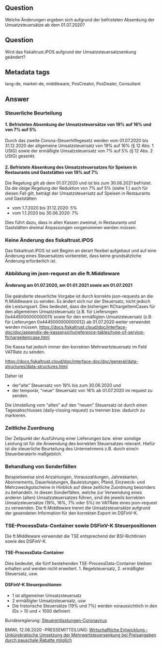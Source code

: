 ## Question
Welche Änderungen ergeben sich aufgrund der befristeten Absenkung der Umsatzsteuersätze ab dem 01.07.2020?

## Question
Wird das fiskaltrust.iPOS aufgrund der Umsatzsteuersatzsenkung geändert?

## Metadata tags
lang-de, market-de, middleware, PosCreator, PosDealer, Consultant

## Answer

### Steuerliche Beurteilung

#### 1. Befristeten Absenkung der Umsatzsteuersätze von 19% auf 16% und von 7% auf 5%
Durch das zweite Corona-Steuerhilfegesetz werden vom 01.07.2020 bis 31.12.2020 der allgemeine Umsatzsteuersatz von 19% auf 16% (§ 12 Abs. 1 UStG) sowie der
ermäßigte Umsatzsteuersatz von 7% auf 5% (§ 12 Abs. 2 UStG) gesenkt.

#### 2. Befristete Absenkung des Umsatzsteuersatzes für Speisen in Restaurants und Gaststätten von 19% auf 7%
Die Regelung gilt ab dem 01.07.2020 und ist bis zum 30.06.2021 befristet.
Da die obige Regelung der Reduktion von 7% auf 5% (siehe 1.) auch für diesen Fall gilt, beträgt der Umsatzsteuersatz auf Speisen in Restaurants und Gaststätten 
- vom 1.7.2020 bis 31.12.2020: 5%
- vom 1.1.2020 bis 30.06.2020: 7%

Dies führt dazu, dass in allen Kassen zweimal, in Restaurants und Gaststätten dreimal Anpassungen vorgenommen werden müssen.

### Keine Änderung des fiskaltrust.iPOS
Das fiskaltrust.iPOS ist seit Beginn an derart flexibel aufgebaut und auf eine Änderung eines Steuersatzes vorbereitet, dass keine grundsätzliche Änderung erforderlich ist.

### Abbildung im json-request an die ft.Middleware
#### Änderung am 01.07.2020, am 01.01.2021 sowie am 01.07.2021
Die geänderte steuerliche Vorgabe ist durch korrekte json-requests an die ft.Middleware zu senden. Es ändert sich nur der Steuersatz, nicht jedoch die Leistungsart.
Dies bedeutet, dass die bisherigen ftChargeItemCases für den allgemeinen Umsatzsteuersatz (z.B. für Lieferungen 0x4445000000000011) 
sowie für den ermäßigten Umsatzsteuersatz (z.B. für Lieferungen 0x4445000000000012) ab 01.07.2020 weiter verwendet werden müssen.
https://docs.fiskaltrust.cloud/doc/interface-doc/doc/appendix-de-kassensichv/reference-tables/type-of-service-ftchargeitemcase.html

Die Kassa hat jedoch immer den korrekten Mehrwertsteuersatz im Feld VATRate zu senden. 

https://docs.fiskaltrust.cloud/doc/interface-doc/doc/general/data-structures/data-structures.html 

Daher ist 
- der"alte" Steuersatz von 19% bis zum 30.06.2020 und 
- der temporär, "neue" Steuersatz von 16% ab 01.07.2020 
im request zu senden.

Die Umstellung vom "alten" auf den "neuen" Steuersatz ist durch einen Tagesabschlusses (daily-closing request) zu trennen bzw. dadurch zu markieren.

### Zeitliche Zuordnung
Der Zeitpunkt der Ausführung einer Lieferungen bzw. einer sonstige Leistung ist für die Anwendung des korrekten Steuersatzes relevant.
Hiefür ist die steuerliche Beurteilung des Unternehmens z.B. durch eine/n SteuerberaterIn maßgeblich.

### Behandlung von Sonderfällen
Beispielsweise sind Anzahlungen, Vorauszahlungen, Jahreskarten, Abonnements, Dauerleistungen, Bauleistungen, Pfand, Einzweck- und Mehrzweckgutscheine in Hinblick auf diese zeitliche Zuordnung besonders zu behandeln.
In diesen Sonderfällen, welche zur Verwendung eines anderen (alten) Umsatzsteuersatzes führen, sind die jeweils korrekten Umsatzsteuersätze (19%, 16%, 7% oder 5%) im VATRate eines json-request zu verwenden.
Die ft.Middleware trennt die Umsatzsteuersätze aufgrund der gesendeten Information für den korrekten Export im DSFinV-K.

### TSE-ProcessData-Container sowie DSFinV-K Steuerpositionen
Die ft.Middleware verwendet die TSE entsprechend der BSI-Richtlinien sowie des DSFinV-K.
#### TSE-ProcessData-Container
Dies bedeutet, die fünf bestehenden TSE-ProcessData-Container bleiben erhalten und werden nicht erweitert. 1. Regelsteuersatz, 2. ermäßigter Steuersatz, usw.
#### DSFinV-K Steuerpositionen
- 1 ist allgemeiner Umsatzsteuersatz
- 2 ermäßigter Umsatzsteuersatz, usw
- Die historische Steuersätze (19% und 7%) werden voraussichtlich in den IDs > 10 und < 1000 definiert.

Bundesregierung: [Steuerentlastungen-Coronavirus](https://www.bundesregierung.de/breg-de/themen/coronavirus/steuerentlastungen-coronavirus-1750826)

BMWI, 12.06.2020 -PRESSEMITTEILUNG: [Wirtschaftliche Entwicklung - Unbürokratische Umsetzung der Mehrwertsteuersenkung bei Preisangaben durch pauschale Rabatte möglich](https://www.bmwi.de/Redaktion/DE/Pressemitteilungen/2020/20200612-unbuerokratische-umsetzung-der-mehrwertsteuersenkung-bei-preisangaben-durch-pauschale-rabatte-moeglich.html)
